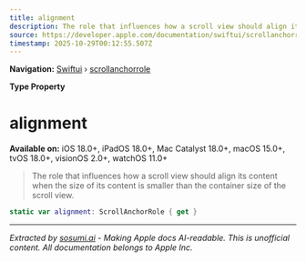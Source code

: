 ```yaml
---
title: alignment
description: The role that influences how a scroll view should align its content when the size of its content is smaller than the container size of the scroll view.
source: https://developer.apple.com/documentation/swiftui/scrollanchorrole/alignment
timestamp: 2025-10-29T00:12:55.507Z
---
```


**Navigation:** [Swiftui](/documentation/swiftui) › [scrollanchorrole](/documentation/swiftui/scrollanchorrole)

**Type Property**

# alignment

**Available on:** iOS 18.0+, iPadOS 18.0+, Mac Catalyst 18.0+, macOS 15.0+, tvOS 18.0+, visionOS 2.0+, watchOS 11.0+

> The role that influences how a scroll view should align its content when the size of its content is smaller than the container size of the scroll view.

```swift
static var alignment: ScrollAnchorRole { get }
```

---

*Extracted by [sosumi.ai](https://sosumi.ai) - Making Apple docs AI-readable.*
*This is unofficial content. All documentation belongs to Apple Inc.*
